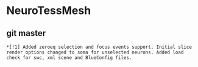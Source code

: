 # NeuroTessMesh
## git master
	*[!1] Added zeroeq selection and focus events support. Initial slice render options changed to soma for unselected neurons. Added load check for swc, xml scene and BlueConfig files.

